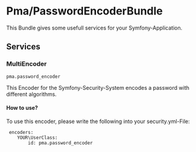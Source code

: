 # Pma/PasswordEncoderBundle
This Bundle gives some usefull services for your Symfony-Application.

## Services
### MultiEncoder
    pma.password_encoder

This Encoder for the Symfony-Security-System encodes a password with different algorithms.

#### How to use?
To use this encoder, please write the following into your security.yml-File:

     encoders:
        YOUR\UserClass:
            id: pma.password_encoder
